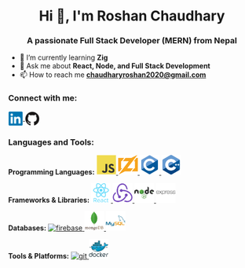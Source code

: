 <h1 align="center">Hi 👋, I'm Roshan Chaudhary</h1>
<h3 align="center">A passionate Full Stack Developer (MERN) from Nepal</h3>

- 🌱 I’m currently learning **Zig**  
- 💬 Ask me about **React, Node, and Full Stack Development**  
- 📫 How to reach me **chaudharyroshan2020@gmail.com**

<h3 align="left">Connect with me:</h3>
<p align="left">
   <a href="https://linkedin.com/in/yourprofile" target="blank">
      <img align="center" src="https://raw.githubusercontent.com/devicons/devicon/master/icons/linkedin/linkedin-original.svg" alt="linkedin" height="30" width="30" />
   </a>
   <a href="https://github.com/yourprofile" target="blank">
      <img align="center" src="https://raw.githubusercontent.com/devicons/devicon/master/icons/github/github-original.svg" alt="github" height="30" width="30" />
   </a>
</p>

<h3 align="left">Languages and Tools:</h3>
<p align="left">
   <strong>Programming Languages:</strong> 
   <a href="https://developer.mozilla.org/en-US/docs/Web/JavaScript" target="_blank" rel="noreferrer">
      <img src="https://raw.githubusercontent.com/devicons/devicon/master/icons/javascript/javascript-original.svg" alt="javascript" width="40" height="40"/>
   </a>
   <a href="https://ziglang.org/" target="_blank" rel="noreferrer">
      <img src="https://github.com/ziglang/logo/blob/master/zig-mark.svg" alt="zig" width="40" height="40"/>
   </a>
     <a href="https://www.cprogramming.com/" target="_blank" rel="noreferrer">
      <img src="https://raw.githubusercontent.com/devicons/devicon/master/icons/c/c-original.svg" alt="c" width="40" height="40"/>
   </a>
   <a href="https://www.w3schools.com/cpp/" target="_blank" rel="noreferrer">
      <img src="https://raw.githubusercontent.com/devicons/devicon/master/icons/cplusplus/cplusplus-original.svg" alt="cplusplus" width="40" height="40"/>
   </a>
</p>
<p align="left">
   <strong>Frameworks & Libraries:</strong>
   <a href="https://reactjs.org/" target="_blank" rel="noreferrer">
      <img src="https://raw.githubusercontent.com/devicons/devicon/master/icons/react/react-original-wordmark.svg" alt="react" width="40" height="40"/>
   </a>
   <a href="https://redux.js.org" target="_blank" rel="noreferrer">
      <img src="https://raw.githubusercontent.com/devicons/devicon/master/icons/redux/redux-original.svg" alt="redux" width="40" height="40"/>
   </a>
   <a href="https://nodejs.org" target="_blank" rel="noreferrer">
      <img src="https://raw.githubusercontent.com/devicons/devicon/master/icons/nodejs/nodejs-original-wordmark.svg" alt="nodejs" width="40" height="40"/>
   </a>
   <a href="https://expressjs.com" target="_blank" rel="noreferrer">
      <img src="https://raw.githubusercontent.com/devicons/devicon/master/icons/express/express-original-wordmark.svg" alt="express" width="40" height="40"/>
   </a>
</p>
<p align="left">
   <strong>Databases:</strong>
   <a href="https://firebase.google.com/" target="_blank" rel="noreferrer">
      <img src="https://www.vectorlogo.zone/logos/firebase/firebase-icon.svg" alt="firebase" width="40" height="40"/>
   </a>
   <a href="https://www.mongodb.com/" target="_blank" rel="noreferrer">
      <img src="https://raw.githubusercontent.com/devicons/devicon/master/icons/mongodb/mongodb-original-wordmark.svg" alt="mongodb" width="40" height="40"/>
   </a>
   <a href="https://www.mysql.com/" target="_blank" rel="noreferrer">
      <img src="https://raw.githubusercontent.com/devicons/devicon/master/icons/mysql/mysql-original-wordmark.svg" alt="mysql" width="40" height="40"/>
   </a>
</p>
<p align="left">
   <strong>Tools & Platforms:</strong>
   <a href="https://git-scm.com/" target="_blank" rel="noreferrer">
      <img src="https://www.vectorlogo.zone/logos/git-scm/git-scm-icon.svg" alt="git" width="40" height="40"/>
   </a>
   <a href="https://www.docker.com/" target="_blank" rel="noreferrer">
      <img src="https://raw.githubusercontent.com/devicons/devicon/master/icons/docker/docker-original-wordmark.svg" alt="docker" width="40" height="40"/>
   </a>
</p>
